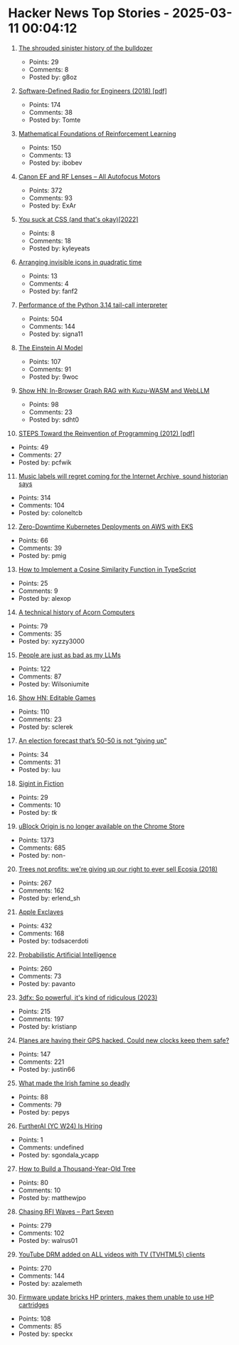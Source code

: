 # Hacker News Top Stories - 2025-03-11 00:04:12

1. [The shrouded sinister history of the bulldozer](https://www.noemamag.com/the-shrouded-sinister-history-of-the-bulldozer/)
   - Points: 29
   - Comments: 8
   - Posted by: g8oz

2. [Software-Defined Radio for Engineers (2018) [pdf]](https://www.analog.com/media/en/training-seminars/design-handbooks/Software-Defined-Radio-for-Engineers-2018/SDR4Engineers.pdf)
   - Points: 174
   - Comments: 38
   - Posted by: Tomte

3. [Mathematical Foundations of Reinforcement Learning](https://github.com/MathFoundationRL/Book-Mathematical-Foundation-of-Reinforcement-Learning)
   - Points: 150
   - Comments: 13
   - Posted by: ibobev

4. [Canon EF and RF Lenses – All Autofocus Motors](https://exclusivearchitecture.com/03-technical-articles-CLT-12-autofocus-systems.html)
   - Points: 372
   - Comments: 93
   - Posted by: ExAr

5. [You suck at CSS (and that's okay)[2022]](https://rexriepe.com/yousuckatcss/)
   - Points: 8
   - Comments: 18
   - Posted by: kyleyeats

6. [Arranging invisible icons in quadratic time](https://randomascii.wordpress.com/2021/02/16/arranging-invisible-icons-in-quadratic-time/)
   - Points: 13
   - Comments: 4
   - Posted by: fanf2

7. [Performance of the Python 3.14 tail-call interpreter](https://blog.nelhage.com/post/cpython-tail-call/)
   - Points: 504
   - Comments: 144
   - Posted by: signa11

8. [The Einstein AI Model](https://thomwolf.io/blog/scientific-ai.html)
   - Points: 107
   - Comments: 91
   - Posted by: 9woc

9. [Show HN: In-Browser Graph RAG with Kuzu-WASM and WebLLM](https://blog.kuzudb.com/post/kuzu-wasm-rag/)
   - Points: 98
   - Comments: 23
   - Posted by: sdht0

10. [STEPS Toward the Reinvention of Programming (2012) [pdf]](https://tinlizzie.org/VPRIPapers/tr2012001_steps.pdf)
   - Points: 49
   - Comments: 27
   - Posted by: pcfwik

11. [Music labels will regret coming for the Internet Archive, sound historian says](https://arstechnica.com/tech-policy/2025/03/music-labels-will-regret-coming-for-the-internet-archive-sound-historian-says/)
   - Points: 314
   - Comments: 104
   - Posted by: coloneltcb

12. [Zero-Downtime Kubernetes Deployments on AWS with EKS](https://glasskube.dev/blog/kubernetes-zero-downtime-deployments-aws-eks/)
   - Points: 66
   - Comments: 39
   - Posted by: pmig

13. [How to Implement a Cosine Similarity Function in TypeScript](https://alexop.dev/posts/how-to-implement-a-cosine-similarity-function-in-typescript-for-vector-comparison/)
   - Points: 25
   - Comments: 9
   - Posted by: alexop

14. [A technical history of Acorn Computers](https://www.mcmordie.co.uk/acornhistory/index.shtml)
   - Points: 79
   - Comments: 35
   - Posted by: xyzzy3000

15. [People are just as bad as my LLMs](https://wilsoniumite.com/2025/03/10/people-are-just-as-bad-as-my-llms/)
   - Points: 122
   - Comments: 87
   - Posted by: Wilsoniumite

16. [Show HN: Editable Games](https://playscl.com/make)
   - Points: 110
   - Comments: 23
   - Posted by: sclerek

17. [An election forecast that’s 50-50 is not “giving up”](https://statmodeling.stat.columbia.edu/2025/03/05/no-an-election-forecast-thats-50-50-is-not-giving-up-no-the-election-forecasters-in-2024-did-not-say-whatever-happened-it-was-supposed-to-be-razor-thin/)
   - Points: 34
   - Comments: 31
   - Posted by: luu

18. [Sigint in Fiction](https://siginthistorian.blogspot.com/2025/02/sigint-in-fiction.html)
   - Points: 29
   - Comments: 10
   - Posted by: _tk_

19. [uBlock Origin is no longer available on the Chrome Store](https://chromewebstore.google.com/detail/ublock-origin/cjpalhdlnbpafiamejdnhcphjbkeiagm?hl=en)
   - Points: 1373
   - Comments: 685
   - Posted by: non-

20. [Trees not profits: we're giving up our right to ever sell Ecosia (2018)](https://blog.ecosia.org/trees-not-profits/)
   - Points: 267
   - Comments: 162
   - Posted by: erlend_sh

21. [Apple Exclaves](https://randomaugustine.medium.com/on-apple-exclaves-d683a2c37194)
   - Points: 432
   - Comments: 168
   - Posted by: todsacerdoti

22. [Probabilistic Artificial Intelligence](https://arxiv.org/abs/2502.05244)
   - Points: 260
   - Comments: 73
   - Posted by: pavanto

23. [3dfx: So powerful, it's kind of ridiculous (2023)](https://www.abortretry.fail/p/so-powerful-its-kind-of-ridiculous)
   - Points: 215
   - Comments: 197
   - Posted by: kristianp

24. [Planes are having their GPS hacked. Could new clocks keep them safe?](https://www.bbc.com/news/articles/cq6yg204pvmo)
   - Points: 147
   - Comments: 221
   - Posted by: justin66

25. [What made the Irish famine so deadly](https://www.newyorker.com/magazine/2025/03/17/rot-padraic-x-scanlan-book-review)
   - Points: 88
   - Comments: 79
   - Posted by: pepys

26. [FurtherAI (YC W24) Is Hiring](https://www.ycombinator.com/companies/furtherai/jobs)
   - Points: 1
   - Comments: undefined
   - Posted by: sgondala_ycapp

27. [How to Build a Thousand-Year-Old Tree](https://www.noemamag.com/how-to-build-a-thousand-year-old-tree/)
   - Points: 80
   - Comments: 10
   - Posted by: matthewjpo

28. [Chasing RFI Waves – Part Seven](https://raoulpop.com/2012/04/15/chasing-rfi-waves-part-seven/)
   - Points: 279
   - Comments: 102
   - Posted by: walrus01

29. [YouTube DRM added on ALL videos with TV (TVHTML5) clients](https://github.com/yt-dlp/yt-dlp/issues/12563)
   - Points: 270
   - Comments: 144
   - Posted by: azalemeth

30. [Firmware update bricks HP printers, makes them unable to use HP cartridges](https://arstechnica.com/gadgets/2025/03/firmware-update-bricks-hp-printers-makes-them-unable-to-use-hp-cartridges/)
   - Points: 108
   - Comments: 85
   - Posted by: speckx

